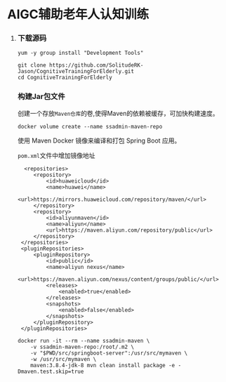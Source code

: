# AIGC辅助老年人认知训练

1. ### 下载源码

   

   ```
   yum -y group install "Development Tools"
   ```

   

   ```
   git clone https://github.com/SolitudeRK-Jason/CognitiveTrainingForElderly.git
   cd CognitiveTrainingForElderly
   ```

   

   ### **构建Jar包文件**

   

   创建一个存放`Maven仓库`的卷,使得Maven的依赖被缓存，可加快构建速度。

   ```
   docker volume create --name ssadmin-maven-repo
   ```

   

   使用 Maven Docker 镜像来编译和打包 Spring Boot 应用。

   `pom.xml`文件中增加镜像地址

   ```
     <repositories>
   		<repository>
   			<id>huaweicloud</id>
   			<name>huawei</name>
   			<url>https://mirrors.huaweicloud.com/repository/maven/</url>
   		</repository>
   		<repository>
   			<id>aliyunmaven</id>
   			<name>aliyun</name>
   			<url>https://maven.aliyun.com/repository/public</url>
   		</repository>
   	</repositories>
   	<pluginRepositories>
   		<pluginRepository>
   			<id>public</id>
   			<name>aliyun nexus</name>
   			<url>https://maven.aliyun.com/nexus/content/groups/public/</url>
   			<releases>
   				<enabled>true</enabled>
   			</releases>
   			<snapshots>
   				<enabled>false</enabled>
   			</snapshots>
   		</pluginRepository>
   	</pluginRepositories>
   ```

   

   ```
   docker run -it --rm --name ssadmin-maven \
       -v ssadmin-maven-repo:/root/.m2 \
       -v "$PWD/src/springboot-server":/usr/src/mymaven \
       -w /usr/src/mymaven \
       maven:3.8.4-jdk-8 mvn clean install package -e -Dmaven.test.skip=true
   ```

